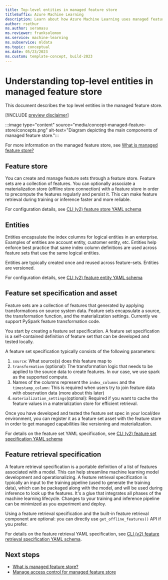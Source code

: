 ```yaml
---
title: Top-level entities in managed feature store
titleSuffix: Azure Machine Learning
description: Learn about how Azure Machine Learning uses managed feature stores to create data transformation features and make these features available for training and deployment.
author: rsethur
ms.author: seramasu
ms.reviewer: franksolomon
ms.service: machine-learning
ms.subservice: mldata 
ms.topic: conceptual
ms.date: 05/23/2023 
ms.custom: template-concept, build-2023
---
```


# Understanding top-level entities in managed feature store

This document describes the top level entities in the managed feature store. 

[!INCLUDE [preview disclaimer](../../includes/machine-learning-preview-generic-disclaimer.md)]

:::image type="content" source="media/concept-managed-feature-store/concepts.png" alt-text="Diagram depicting the main components of managed feature store.":::

For more information on the managed feature store, see [What is managed feature store?](concept-what-is-managed-feature-store.md)

## Feature store
You can create and manage feature sets through a feature store. Feature sets are a collection of features. You can optionally associate a materialization store (offline store connection) with a feature store in order to precompute the features regularly and persist it. This can make feature retrieval during training or inference faster and more reliable.

For configuration details, see [CLI (v2) feature store YAML schema](reference-yaml-feature-store.md)

## Entities
Entities encapsulate the index columns for logical entities in an enterprise. Examples of entities are account entity, customer entity, etc. Entities help enforce best practice that same index column definitions are used across feature sets that use the same logical entities.

Entities are typically created once and reused across feature-sets. Entities are versioned.

For configuration details, see [CLI (v2) feature entity YAML schema](reference-yaml-feature-entity.md)

## Feature set specification and asset
Feature sets are a collection of features that generated by applying transformations on source system data. Feature sets encapsulate a source, the transformation function, and the materialization settings. Currently we support PySpark feature transformation code.

You start by creating a feature set specification. A feature set specification is a self-contained definition of feature set that can be developed and tested locally.

A feature set specification typically consists of the following parameters:
1. `source`: What source(s) does this feature map to
1. `transformation` (optional): The transformation logic that needs to be applied to the source data to create features. In our case, we use spark as the supported compute.
1. Names of the columns represent the `index_columns` and the `timestamp_column`: This is required when users try to join feature data with observation data (more about this later)
1. `materialization_settings`(optional): Required if you want to cache the feature values in a materialization store for efficient retrieval.

Once you have developed and tested the feature set spec in your local/dev environment, you can register it as a feature set asset with the feature store in order to get managed capabilities like versioning and materialization.

For details on the feature set YAML specification, see [CLI (v2) feature set specification YAML schema](reference-yaml-featureset-spec.md)

## Feature retrieval specification
A feature retrieval specification is a portable definition of a list of features associated with a model. This can help streamline machine learning model development and operationalizing. A feature retrieval specification is typically an input to the training pipeline (used to generate the training data), which can be packaged along with the model, and will be used during inference to look up the features. It's a glue that integrates all phases of the machine learning lifecycle. Changes to your training and inference pipeline can be minimized as you experiment and deploy.

Using a feature retrieval specification and the built-in feature retrieval component are optional: you can directly use `get_offline_features()` API if you prefer.

For details on the feature retrieval YAML specification, see [CLI (v2) feature retrieval specification YAML schema](reference-yaml-feature-retrieval-spec.md).

## Next steps

- [What is managed feature store?](concept-what-is-managed-feature-store.md)
- [Manage access control for managed feature store](how-to-setup-access-control-feature-store.md)
